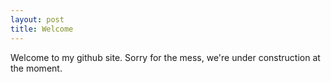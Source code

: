 ```yaml
---
layout: post
title: Welcome
---
```


Welcome to my github site. Sorry for the mess, we're under construction at the moment.
